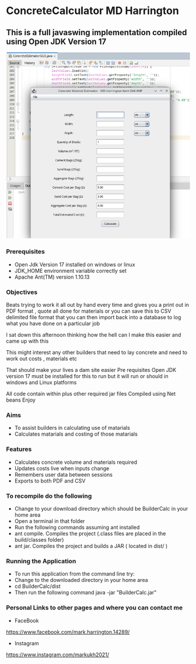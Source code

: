 # ConcreteCalculator  MD Harrington 

## This is a full javaswing implementation  compiled  using Open JDK Version 17

![](app.png?raw=true)

### Prerequisites

* Open Jdk Version 17 installed on  windows or linux 
* JDK_HOME environment  variable correctly set 
* Apache Ant(TM) version 1.10.13 



### Objectives 

Beats trying to work it all  out by hand  every time   and gives you a print out  in PDF  format    , quote all  done for materials or you can save this to  CSV delimited file format  that you can then import back into a database to  log what you have done  on a particular job 


I sat  down this afternoon thinking how the hell  can I make this easier and  came up with this 

This might interest any other builders that  need to lay concrete  and need to work out costs  , materials  etc


That should  make your lives a  dam site easier
Pre requisites   Open JDK version 17  must be installed for this to run   but it will run or should in windows  and Linux platforms 


All code contain within  plus other required jar files 
Compiled using Net beans 
Enjoy

### Aims 

* To assist builders in calculating use of matarials 
* Calculates   matarials and costing of those matarials 


### Features 

* Calculates concrete volume and materials required
* Updates costs live when inputs change
* Remembers user data between sessions
* Exports to both PDF and CSV

###  To recompile  do the  following 

* Change  to your download directory which  should be BuilderCalc in your home area 
* Open a terminal  in that folder 
* Run the following commands assuming ant installed 
* ant compile.  Compiles the project (.class files are placed in the build/classes folder)
* ant jar.  Compiles the project and builds a JAR ( located in dist/ ) 



### Running the Application 

* To run this application from the command line try:  
* Change to the  downloaded  directory in your home  area 
* cd  BuilderCalc/dist
* Then run the following command java -jar "BuilderCalc.jar"


### Personal Links to other pages  and where  you can contact me 



-    FaceBook 

https://www.facebook.com/mark.harrington.14289/

-    Instagram 

https://www.instagram.com/markukh2021/ 



